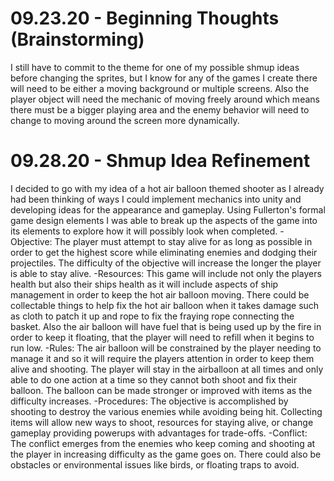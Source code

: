 # 09.23.20 - Beginning Thoughts (Brainstorming)

I still have to commit to the theme for one of my possible shmup ideas before changing the sprites, but I know for any of the games I create there will need to be either a moving background or multiple screens. Also the player object will need the mechanic of moving freely around which means there must be a bigger playing area and the enemy behavior will need to change to moving around the screen more dynamically.

# 09.28.20 - Shmup Idea Refinement 
 I decided to go with my idea of a hot air balloon themed shooter as I already had been thinking of ways I could implement mechanics into unity and developing ideas for the appearance and gameplay. Using Fullerton's formal game design elements I was able to break up the aspects of the game into its elements to explore how it will possibly look when completed. 
 -Objective: The player must attempt to stay alive for as long as possible in order to get the highest score while eliminating enemies and dodging their projectiles. The difficulty of the objective will increase the longer the player is able to stay alive.
 -Resources: This game will include not only the players health but also their ships health as it will include aspects of ship management in order to keep the hot air balloon moving. There could be collectable things to help fix the hot air balloon when it takes damage such as cloth to patch it up and rope to fix the fraying rope connecting the basket. Also the air balloon will have fuel that is being used up by the fire in order to keep it floating, that the player will need to refill when it begins to run low. 
 -Rules: The air balloon will be constrained by the player needing to manage it and so it will require the players attention in order to keep them alive and shooting. The player will stay in the airballoon at all times and only able to do one action at a time so they cannot both shoot and fix their balloon. The balloon can be made stronger or improved with items as the difficulty increases.
 -Procedures: The objective is accomplished by shooting to destroy the various enemies while avoiding being hit. Collecting items will allow new ways to shoot, resources for staying alive, or change gameplay providing powerups with advantages for trade-offs.
 -Conflict: The conflict emerges from the enemies who keep coming and shooting at the player in increasing difficulty as the game goes on. There could also be obstacles or environmental issues like birds, or floating traps to avoid.
 
 
 

